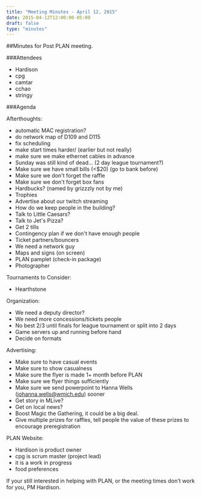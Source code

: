```yaml
---
title: "Meeting Minutes - April 12, 2015"
date: 2015-04-12T12:00:00-05:00
draft: false
type: "minutes"
---
```


##Minutes for Post PLAN meeting.

###Attendees
* Hardison
* cpg
* camtar
* cchao
* stringy


###Agenda

Afterthoughts:
* automatic MAC registration?
* do network map of D109 and D115
* fix scheduling
* make start times harder/ (earlier but not really)
* make sure we make ethernet cables in advance
* Sunday was still kind of dead... (2 day league tournament?)
* Make sure we have small bills (<$20) (go to bank before)
* Make sure we don't forget the raffle
* Make sure we don't forget box fans
* Hardbucks? (named by grizzzly not by me)
* Trophies
* Advertise about our twitch streaming
* How do we keep people in the building?
* Talk to Little Caesars?
* Talk to Jet's Pizza?
* Get 2 tills
* Contingency plan if we don't have enough people
* Ticket partners/bouncers
* We need a network guy
* Maps and signs (on screen)
* PLAN pamplet (check-in package)
* Photographer

Tournaments to Consider:
* Hearthstone

Organization:
* We need a deputy director?
* We need more concessions/tickets people
* No best 2/3 until finals for league tournament or split into 2 days
* Game servers up and running before hand
* Decide on formats


Advertising:
* Make sure to have casual events
* Make sure to show casualness
* Make sure the flyer is made 1+ month before PLAN
* Make sure we flyer things sufficiently
* Make sure we send powerpoint to Hanna Wells (johanna.wells@wmich.edu) sooner
* Get story in MLive?
* Get on local news?
* Boost Magic the Gathering, it could be a big deal.
* Give multiple prizes for raffles, tell people the value of these prizes to encourage preregistration

PLAN Website:
* Hardison is product owner
* cpg is scrum master (project lead)
* it is a work in progress
* food preferences

If your still interested in helping with PLAN, or the meeting times don't work for you, PM Hardison.
